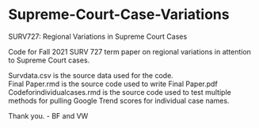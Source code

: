 # Supreme-Court-Case-Variations
SURV727: Regional Variations in Supreme Court Cases

Code for Fall 2021 SURV 727 term paper on regional variations in attention to Supreme Court cases.  

Survdata.csv is the source data used for the code.  
Final Paper.rmd is the source code used to write Final Paper.pdf
Codeforindividualcases.rmd is the source code used to test multiple methods for pulling Google Trend scores for individual case names. 

Thank you. - BF and VW

